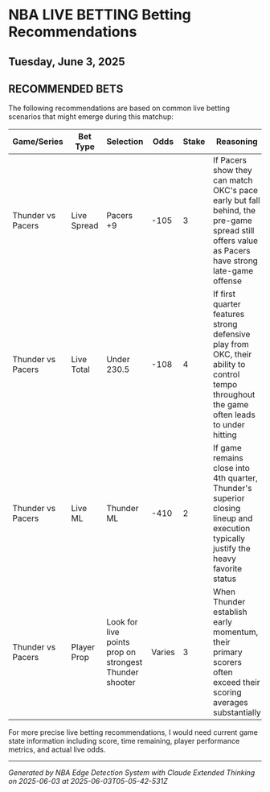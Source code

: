 # NBA LIVE BETTING Betting Recommendations
## Tuesday, June 3, 2025

## RECOMMENDED BETS
The following recommendations are based on common live betting scenarios that might emerge during this matchup:

| Game/Series | Bet Type | Selection | Odds | Stake | Reasoning |
|-------------|----------|-----------|------|-------|-----------|
| Thunder vs Pacers | Live Spread | Pacers +9 | -105 | 3 | If Pacers show they can match OKC's pace early but fall behind, the pre-game spread still offers value as Pacers have strong late-game offense |
| Thunder vs Pacers | Live Total | Under 230.5 | -108 | 4 | If first quarter features strong defensive play from OKC, their ability to control tempo throughout the game often leads to under hitting |
| Thunder vs Pacers | Live ML | Thunder ML | -410 | 2 | If game remains close into 4th quarter, Thunder's superior closing lineup and execution typically justify the heavy favorite status |
| Thunder vs Pacers | Player Prop | Look for live points prop on strongest Thunder shooter | Varies | 3 | When Thunder establish early momentum, their primary scorers often exceed their scoring averages substantially |

For more precise live betting recommendations, I would need current game state information including score, time remaining, player performance metrics, and actual live odds.

---
*Generated by NBA Edge Detection System with Claude Extended Thinking on 2025-06-03 at 2025-06-03T05-05-42-531Z*
